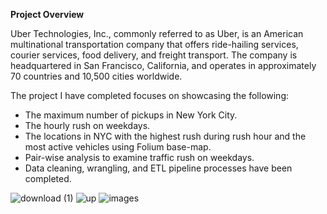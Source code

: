 
**Project Overview**

Uber Technologies, Inc., commonly referred to as Uber, is an American multinational transportation company that offers ride-hailing services, courier services, food delivery, and freight transport. The company is headquartered in San Francisco, California, and operates in approximately 70 countries and 10,500 cities worldwide.

The project I have completed focuses on showcasing the following:
- The maximum number of pickups in New York City.
- The hourly rush on weekdays.
- The locations in NYC with the highest rush during rush hour and the most active vehicles using Folium base-map.
- Pair-wise analysis to examine traffic rush on weekdays.
- Data cleaning, wrangling, and ETL pipeline processes have been completed.

![download (1)](https://github.com/Huda30/Uber/assets/130062839/0dc33649-53c9-4e13-84af-fe1f3f57b7c0)  ![up](https://github.com/Huda30/Uber/assets/130062839/d263296b-ddb6-4866-85b9-adf88900207c)  ![images](https://github.com/Huda30/Uber/assets/130062839/1efb41b5-9a14-4c60-9fec-1df41645d74d)



